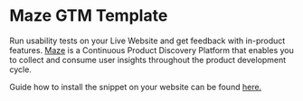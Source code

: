 # Maze GTM Template

Run usability tests on your Live Website and get feedback with in-product features. [Maze](https://maze.co/) is a Continuous Product Discovery Platform that enables you to collect and consume user insights throughout the product development cycle.

Guide how to install the snippet on your website can be found [here.](https://help.maze.co/hc/en-us/articles/9800356063891-Installing-the-Maze-snippet-on-your-website-Beta-)